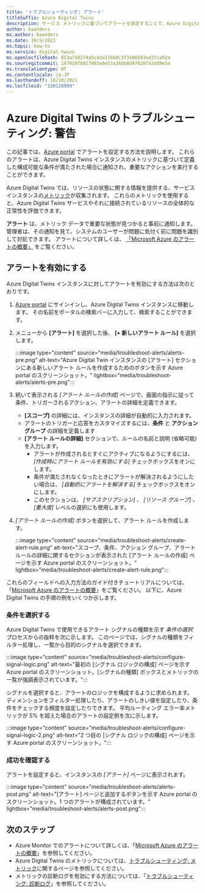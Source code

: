 ```yaml
---
title: 'トラブルシューティング: アラート'
titleSuffix: Azure Digital Twins
description: サービス メトリックに基づいてアラートを設定することで、Azure Digital Twins のトラブルシューティングを行う方法について説明します。
author: baanders
ms.author: baanders
ms.date: 10/5/2021
ms.topic: how-to
ms.service: digital-twins
ms.openlocfilehash: 653a710274abc4da116b0c3f3e06b93ed3fce92a
ms.sourcegitcommit: 147910fb817d93e0e53a36bb8d476207a2dd9e5e
ms.translationtype: HT
ms.contentlocale: ja-JP
ms.lasthandoff: 10/18/2021
ms.locfileid: "130128999"
---
```

# <a name="troubleshooting-azure-digital-twins-alerts"></a>Azure Digital Twins のトラブルシューティング: 警告

この記事では、[Azure portal](https://portal.azure.com) でアラートを設定する方法を説明します。 これらのアラートは、Azure Digital Twins インスタンスのメトリックに基づいて定義した構成可能な条件が満たされた場合に通知され、重要なアクションを実行することができます。

Azure Digital Twins では、リソースの状態に関する情報を提供する、サービス インスタンスの[メトリック](troubleshoot-metrics.md)が収集されます。 これらのメトリックを使用すると、Azure Digital Twins サービスやそれに接続されているリソースの全体的な正常性を評価できます。

**アラート** は、メトリック データで重要な状態が見つかると事前に通知します。 管理者は、その通知を見て、システムのユーザーが問題に気付く前に問題を識別して対処できます。 アラートについて詳しくは、 [「Microsoft Azure のアラートの概要」](../azure-monitor/alerts/alerts-overview.md) をご覧ください。

## <a name="turn-on-alerts"></a>アラートを有効にする

Azure Digital Twins インスタンスに対してアラートを有効にする方法は次のとおりです。

1. [Azure portal](https://portal.azure.com) にサインインし、Azure Digital Twins インスタンスに移動します。 その名前をポータルの検索バーに入力して、検索することができます。 

2. メニューから **[アラート]** を選択した後、 **[+ 新しいアラート ルール]** を選択します。

   :::image type="content" source="media/troubleshoot-alerts/alerts-pre.png" alt-text="Azure Digital Twin インスタンスの [アラート] セクションにある新しいアラート ルールを作成するためのボタンを示す Azure portal のスクリーンショット。" lightbox="media/troubleshoot-alerts/alerts-pre.png":::

3. 続いて表示される *[アラート ルールの作成]* ページで、画面の指示に従って条件、トリガーされるアクション、アラートの詳細を定義できます。     
    * **[スコープ]** の詳細には、インスタンスの詳細が自動的に入力されます。
    * アラートのトリガーと応答をカスタマイズするには、**条件** と **アクション グループ** の詳細を定義します
    * **[アラート ルールの詳細]** セクションで、ルールの名前と説明 (省略可能) を入力します。 
        - アラートが作成されるとすぐにアクティブになるようにするには、_[作成時にアラート ルールを有効にする]_ チェックボックスをオンにします。
        - 条件が満たされなくなったときにアラートが解決されるようにしたい場合は、 _[自動的にアラートを解決する]_ チェックボックスをオンにします。
        - このセクションは、 _[サブスクリプション]_ 、 _[リソース グループ]_ 、 _[重大度]_ レベルの選択にも使用します。

4. _[アラート ルールの作成]_ ボタンを選択して、アラート ルールを作成します。

   :::image type="content" source="media/troubleshoot-alerts/create-alert-rule.png" alt-text="スコープ、条件、アクション グループ、アラート ルールの詳細に関するセクションが表示された [アラート ルールの作成] ページを示す Azure portal のスクリーンショット。" lightbox="media/troubleshoot-alerts/create-alert-rule.png":::

これらのフィールドへの入力方法のガイド付きチュートリアルについては、「[Microsoft Azure のアラートの概要](../azure-monitor/alerts/alerts-overview.md)」をご覧ください。 以下に、Azure Digital Twins の手順の例をいくつか示します。

### <a name="select-conditions"></a>条件を選択する

Azure Digital Twins で使用できるアラート シグナルの種類を示す *条件の選択* プロセスからの抜粋を次に示します。 このページでは、シグナルの種類をフィルター処理し、一覧から目的のシグナルを選択できます。

:::image type="content" source="media/troubleshoot-alerts/configure-signal-logic.png" alt-text="最初の [シグナル ロジックの構成] ページを示す Azure portal のスクリーンショット。[シグナルの種類] ボックスとメトリックの一覧が強調表示されています。":::

シグナルを選択すると、アラートのロジックを構成するように求められます。 ディメンションをフィルター処理したり、アラートのしきい値を設定したり、条件をチェックする頻度を設定したりできます。 平均ルーティング エラー率メトリックが 5% を超えた場合のアラートの設定例を次に示します。

:::image type="content" source="media/troubleshoot-alerts/configure-signal-logic-2.png" alt-text="2 つ目の [シグナル ロジックの構成] ページを示す Azure portal のスクリーンショット。":::

### <a name="verify-success"></a>成功を確認する

アラートを設定すると、インスタンスの *[アラート]* ページに表示されます。
 
:::image type="content" source="media/troubleshoot-alerts/alerts-post.png" alt-text="[アラート] ページと追加するボタンを示す Azure portal のスクリーンショット。1 つのアラートが構成されています。" lightbox="media/troubleshoot-alerts/alerts-post.png":::

## <a name="next-steps"></a>次のステップ

* Azure Monitor でのアラートについて詳しくは、「[Microsoft Azure のアラートの概要](../azure-monitor/alerts/alerts-overview.md)」を参照してください。
* Azure Digital Twins のメトリックについては、[トラブルシューティング: メトリック](troubleshoot-metrics.md)に関するページを参照してください。
* メトリックの診断ログを有効にする方法については、「[トラブルシューティング: 診断ログ](troubleshoot-diagnostics.md)」を参照してください。
